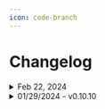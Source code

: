 ```yaml
---
icon: code-branch
---
```


# Changelog

<details>

<summary>Feb 22, 2024</summary>

Today we've got a fresh new release, bringing our public build up to version 0.10.13!

This set of releases mainly focuses on stability, improved loading times, and additional elements Flylighter is able to capture from web pages.

You'll now see embedded YouTube videos as available elements in the Web Data plugin, and our article parser has received a lot of love under the hood as well.

We've also squashed a lot of bugs. Ever see the movie _Constantine_ with Keanu Reeves? That many bugs.

Check out the full changelog below if you're curious. You may also want to [check that you have the latest version of Flylighter](../in-depth/updating-flylighter-manually.md) in your browser.

For our next release, we'll be focusing on adding some **major** new features to Flylighter – including Flylighter accounts, which will lay the foundation for syncing Flows and Capture History between devices. Can't wait to share more soon!

**Changes**

* Improved loading times
* Added a `?` menu item for quick access to Help Docs, app version, and more
* Added YouTube Video embed to data picker in the content editor
* Made improvements to article parsing
* Added letter icons for Notion workspaces without an icon set
* When duplicating a Flow (copy) is now appended to the name
* Added better error messages when failing to capture
* Added an option to go back to the Flow if a capture fails
* Added a help menu to the Flow list page header with links to docs
* Select dropdowns now scroll into view
* Button-type database properties are no longer visible (we can’t interact with them via the Notion API yet anyway)

**Fixes**

* Fixed being unable to scroll to the bottom of the Data Picker on a property
* Fixed number properties having unintended limitations
* Fixed a number of visual issues in properties
* Fixed capture history page not showing page icons
* Fixed color issues with the Data Picker
* Fixed an over-scroll issue in the Data Picker
* Fixed duplicating Flows without a folder creating two duplicates
* Fixed an infrequent issue that would result in Flylighter not opening when the toolbar button is pressed
* Fixed a hang when authenticating Notion when the connecting workspace did not have an icon set
* Fixed keyboard shortcuts assigned to Flows not working if the chosen key was a lowercase letter
* Fixed many instances of images in article not capturing.
* Fixed some visual issues in the quick capture dialogue
* Fixed Delete Flow in Flow settings not working
* Fixed an issue that resulted in freeze if parsed date values weren’t valid
* Popup height adjusted to properties with dropdowns are always fully visible
* Fixed being unable to open Flylighter on certain pages
* Fixed clicking the Data Picker button sometimes opening dropdown menus
* Fixed the scroll-into-view behavior from scrolling the incorrect view

</details>

<details>

<summary>01/29/2024 - v0.10.10</summary>

Three releases today, folks! 0.10.8, 0.10.9, 0.10.10. The latter two mostly consist of hotfixes for small bugs that popped up in testing.

**Changes**

* Improved ability to find article / full page
* When clicking the Flow name in the Flow Editor, the text is automatically selected
* Changing the Flow name in the Flow Editor now also saves when clicking away, not just on enter
* Renaming a Flow from the Flow List now also saves when clicking away, not just on enter
* Copy data button in Data Picker is no longer transparent
* Added a colored border to the Data Picker button on Properties to indicate if it is autofilling
* Added a proper placeholder for the page selection dropdown
* Added detection for Author images and filtered them from article capture.
* Hid the Flow settings button in the content editor when using append capture
* Disabled destination and page dropdowns when using append capture
* Added hover effect on Folder icon to improve clarity

**Fixes**

* Fixed article / full page capture failures due to length
* Fixed append capture causing a crash
* Fixed changing a Flow to Page Capture mode sometimes causing a crash
* Fixed an infrequent freeze that would occur when typing to filter the list of databases
* Fixed being unable to scroll the Flow List when it overflows the popup
* Fixed Notion workspaces with an Emoji as the icon not appearing correctly
* Fixed Notion databases with custom image icons not appearing correctly
* Fixed dropdown properties overlapping open dropdowns above them
* Fixed the dropdown menu loading icon overlapping the text
* Fixed the database selection dropdown overlapping the page selector when Flow is in Page Capture mode
* Fixed a layout issue with page capture that didn’t allow you to view the Flows settings
* Fixed being unable to scroll Capture History when overflowing
* Fixed back button behavior in the Flow Editor when in page capture mode
* Fixed last segment of text in each paragraph of an article capture being duplicated
* Fixed emoji workspace icon on Settings > Flows
* Fixed issue causing context menus to be cut off in the Flow list
* Fixed selected dropdown options not using ellipsis overflow correctly
* Fixed and issue with highlights with only 1 piece of data causing Data Picker error
* Fixed Data Picker allowing for unneeded horizontal scrolling which also caused odd wrapping behavior with long text.
* Fixed YouTube timestamp formatting
* Fixed issue where block merging function failed when multiple paragraphs were selected in a highlight

</details>
